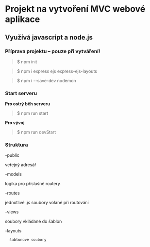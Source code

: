 # Projekt na vytvoření MVC webové aplikace
## Využívá javascript a node.js

### Příprava projektu – pouze při vytváření!

>$ npm init

>$ npm i express ejs express-ejs-layouts

>$ npm i --save-dev nodemon

### Start serveru

**Pro ostrý běh serveru**

>$ npm run start 

**Pro vývoj**

>$ npm run devStart

### Struktura

-public

   veřejný adresář

-models

   logika pro příslušné routery

-routes

   jednotlivé *.js* soubory volané při routování

-views

   soubory vkládané do šablon

   -layouts

      šablonové soubory

   








